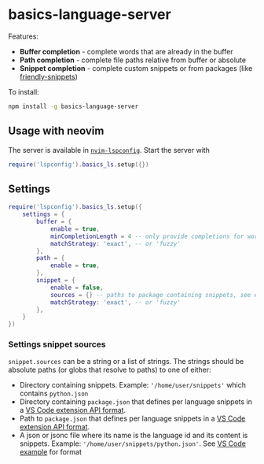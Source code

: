 # basics-language-server

Features:

* **Buffer completion** - complete words that are already in the buffer
* **Path completion** - complete file paths relative from buffer or absolute
* **Snippet completion** - complete custom snippets or from packages (like [friendly-snippets](https://github.com/rafamadriz/friendly-snippets))

To install:

```bash
npm install -g basics-language-server
```

## Usage with neovim

The server is available in [`nvim-lspconfig`](https://github.com/neovim/nvim-lspconfig). Start the server with 

```lua
require('lspconfig').basics_ls.setup({})
```

## Settings

```lua
require('lspconfig').basics_ls.setup({
    settings = {
        buffer = {
            enable = true,
            minCompletionLength = 4 -- only provide completions for words longer than 4 characters
            matchStrategy: 'exact', -- or 'fuzzy'
        },
        path = {
            enable = true,
        },
        snippet = {
            enable = false,
            sources = {} -- paths to package containing snippets, see examples below
            matchStrategy: 'exact', -- or 'fuzzy'
        },
    }
})
```

### Settings snippet sources

`snippet.sources` can be a string or a list of strings. The strings should be absolute paths (or globs that resolve to paths) to one of either:
- Directory containing snippets. Example: `'/home/user/snippets'` which contains `python.json`
- Directory containing `package.json` that defines per language snippets in a [VS Code extension API format](https://code.visualstudio.com/api/references/contribution-points#contributes.snippets).
- Path to `package.json` that defines per language snippets in a [VS Code extension API format](https://code.visualstudio.com/api/references/contribution-points#contributes.snippets).
- A json or jsonc file where its name is the language id and its content is snippets. Example: `'/home/user/snippets/python.json'`. See [VS Code example](https://code.visualstudio.com/docs/editor/userdefinedsnippets#_create-your-own-snippets) for format
